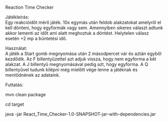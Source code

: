 Reaction Time Checker

Játékleírás:  
Egy reakcióidőt mérő játék. 10x egymás után feldob alakzatokat amelyről el kell dönteni, hogy egyformák vagy sem.
Amennyiben sikeres választ adtunk akkor lementi az időt ami alatt meghoztuk a döntést.
Helytelen válasz esetén +2 mp a büntetési idő.


Használat:  
A játék a Start gomb megnyomása után 2 másodpercet vár és aztán egyből kezdődik.
Az F billentyűzettel azt adjuk vissza, hogy nem egyforma a két alakzat.
A J billentyű megnyomásával pedig azt, hogy egyforma.
A Q billentyűvel tudunk kilépni még mielőtt vége lenne a játéknak és mentődnének az adataink.


Futtatás:

mvn clean package 

cd target 

java -jar React_Time_Checker-1.0-SNAPSHOT-jar-with-dependencies.jar
